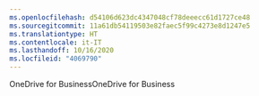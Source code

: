 ```yaml
---
ms.openlocfilehash: d54106d623dc4347048cf78deeecc61d1727ce48
ms.sourcegitcommit: 11a61db54119503e82faec5f99c4273e8d1247e5
ms.translationtype: HT
ms.contentlocale: it-IT
ms.lasthandoff: 10/16/2020
ms.locfileid: "4069790"
---
```

<span data-ttu-id="e154a-101">OneDrive for Business</span><span class="sxs-lookup"><span data-stu-id="e154a-101">OneDrive for Business</span></span>